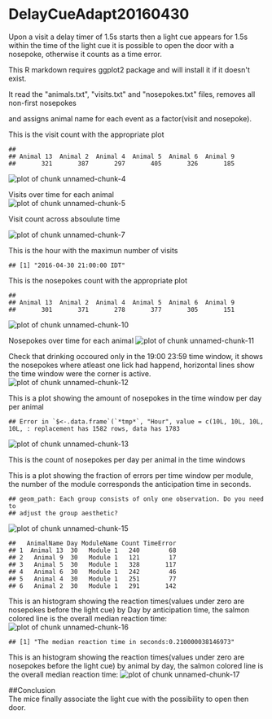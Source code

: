 DelayCueAdapt20160430
=======================

Upon a visit a delay timer of 1.5s starts then a light cue appears for 1.5s within the time of the light cue it is possible to open the door with a nosepoke, otherwise it counts as a time error. 

This R markdown requires ggplot2 package and will install it if it doesn't exist.  


It read the "animals.txt", "visits.txt" and "nosepokes.txt" files, removes all non-first nosepokes    

and assigns animal name for each event as a factor(visit and nosepoke).  



This is the visit count with the appropriate plot  

```
## 
## Animal 13  Animal 2  Animal 4  Animal 5  Animal 6  Animal 9 
##       321       387       297       405       326       185
```

![plot of chunk unnamed-chunk-4](figure/unnamed-chunk-4-1.png)

Visits over time for each animal   
![plot of chunk unnamed-chunk-5](figure/unnamed-chunk-5-1.png)

Visit count across absoulute time  


![plot of chunk unnamed-chunk-7](figure/unnamed-chunk-7-1.png)



This is the hour with the maximun number of visits  

```
## [1] "2016-04-30 21:00:00 IDT"
```


This is the nosepokes count with the appropriate plot 

```
## 
## Animal 13  Animal 2  Animal 4  Animal 5  Animal 6  Animal 9 
##       301       371       278       377       305       151
```

![plot of chunk unnamed-chunk-10](figure/unnamed-chunk-10-1.png)


Nosepokes over time for each animal
![plot of chunk unnamed-chunk-11](figure/unnamed-chunk-11-1.png)

Check that drinking occoured only in the 19:00 23:59 time window, it shows the nosepokes where atleast one lick had happend, horizontal lines show the time window were the corner is active.
![plot of chunk unnamed-chunk-12](figure/unnamed-chunk-12-1.png)


This is a plot showing the amount of nosepokes in the time window per day per animal  

```
## Error in `$<-.data.frame`(`*tmp*`, "Hour", value = c(10L, 10L, 10L, 10L, : replacement has 1582 rows, data has 1783
```

![plot of chunk unnamed-chunk-13](figure/unnamed-chunk-13-1.png)

This is the count of nosepokes per day per animal in the time windows


This is a plot showing the fraction of errors per time window per module,
the number of the module corresponds the anticipation time in seconds.

```
## geom_path: Each group consists of only one observation. Do you need to
## adjust the group aesthetic?
```

![plot of chunk unnamed-chunk-15](figure/unnamed-chunk-15-1.png)

```
##   AnimalName Day ModuleName Count TimeError
## 1  Animal 13  30   Module 1   240        68
## 2   Animal 9  30   Module 1   121        17
## 3   Animal 5  30   Module 1   328       117
## 4   Animal 6  30   Module 1   242        46
## 5   Animal 4  30   Module 1   251        77
## 6   Animal 2  30   Module 1   291       142
```

This is an histogram showing the reaction times(values under zero are nosepokes before the light cue) by Day by anticipation time, the salmon colored line is the overall median reaction time:
![plot of chunk unnamed-chunk-16](figure/unnamed-chunk-16-1.png)

```
## [1] "The median reaction time in seconds:0.210000038146973"
```
This is an histogram showing the reaction times(values under zero are nosepokes before the light cue) by animal by day, the salmon colored line is the overall median reaction time:
![plot of chunk unnamed-chunk-17](figure/unnamed-chunk-17-1.png)

##Conclusion  
The mice finally associate the light cue with the possibility to open then door.
